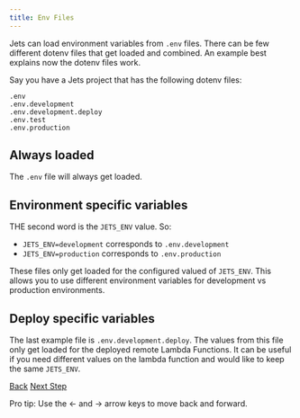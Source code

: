```yaml
---
title: Env Files
---
```


Jets can load environment variables from `.env` files. There can be few different dotenv files that get loaded and combined. An example best explains now the dotenv files work.

Say you have a Jets project that has the following dotenv files:

    .env
    .env.development
    .env.development.deploy
    .env.test
    .env.production

## Always loaded

The `.env` file will always get loaded.

## Environment specific variables

THE second word is the `JETS_ENV` value. So:

* `JETS_ENV=development` corresponds to `.env.development`
* `JETS_ENV=production` corresponds to `.env.production`

These files only get loaded for the configured valued of `JETS_ENV`. This allows you to use different environment variables for development vs production environments.

## Deploy specific variables

The last example file is `.env.development.deploy`.  The values from this file only get loaded for the deployed remote Lambda Functions. It can be useful if you need different values on the lambda function and would like to keep the same `JETS_ENV`.

<a id="prev" class="btn btn-basic" href="{% link _docs/app-config.md %}">Back</a>
<a id="next" class="btn btn-primary" href="{% link _docs/env-files.md %}">Next Step</a>
<p class="keyboard-tip">Pro tip: Use the <- and -> arrow keys to move back and forward.</p>
